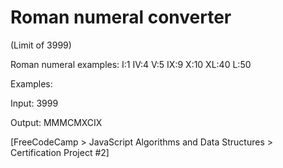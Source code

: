 # Roman numeral converter

(Limit of 3999)

Roman numeral examples: I:1  IV:4  V:5  IX:9  X:10  XL:40  L:50

Examples:

Input: 3999

Output: MMMCMXCIX

[FreeCodeCamp > JavaScript Algorithms and Data Structures > Certification Project #2]
